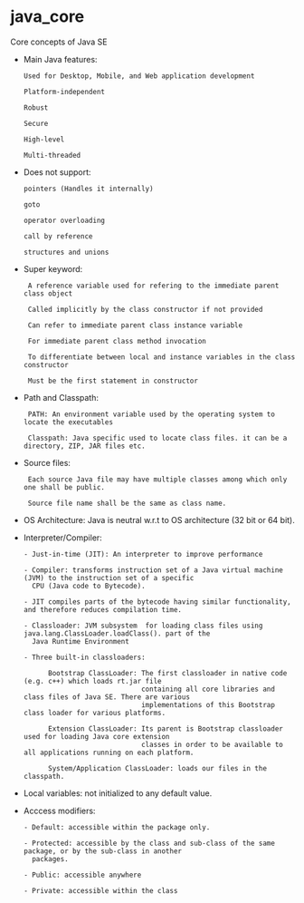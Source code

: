 # java_core

Core concepts of Java SE

- Main Java features:

      Used for Desktop, Mobile, and Web application development
    
      Platform-independent
    
      Robust
    
      Secure
    
      High-level
    
      Multi-threaded
    
- Does not support:

      pointers (Handles it internally)
    
      goto
    
      operator overloading
    
      call by reference
    
      structures and unions

- Super keyword:

       A reference variable used for refering to the immediate parent class object
       
       Called implicitly by the class constructor if not provided  
       
       Can refer to immediate parent class instance variable
       
       For immediate parent class method invocation
       
       To differentiate between local and instance variables in the class constructor
       
       Must be the first statement in constructor
       
- Path and Classpath:

       PATH: An environment variable used by the operating system to locate the executables

       Classpath: Java specific used to locate class files. it can be a directory, ZIP, JAR files etc.

- Source files: 

       Each source Java file may have multiple classes among which only one shall be public.
       
       Source file name shall be the same as class name.
       


- OS Architecture: Java is neutral w.r.t to OS architecture (32 bit or 64 bit).

- Interpreter/Compiler:

      - Just-in-time (JIT): An interpreter to improve performance 

      - Compiler: transforms instruction set of a Java virtual machine (JVM) to the instruction set of a specific
        CPU (Java code to Bytecode).

      - JIT compiles parts of the bytecode having similar functionality, and therefore reduces compilation time. 

      - Classloader: JVM subsystem  for loading class files using java.lang.ClassLoader.loadClass(). part of the
        Java Runtime Environment

      - Three built-in classloaders:

            Bootstrap ClassLoader: The first classloader in native code (e.g. c++) which loads rt.jar file
                                   containing all core libraries and class files of Java SE. There are various
                                   implementations of this Bootstrap class loader for various platforms.

            Extension ClassLoader: Its parent is Bootstrap classloader used for loading Java core extension
                                   classes in order to be available to all applications running on each platform. 

            System/Application ClassLoader: loads our files in the classpath.
            
- Local variables: not initialized to any default value.

- Acccess modifiers:

      - Default: accessible within the package only.
      
      - Protected: accessible by the class and sub-class of the same package, or by the sub-class in another
        packages.
      
      - Public: accessible anywhere
      
      - Private: accessible within the class
       
